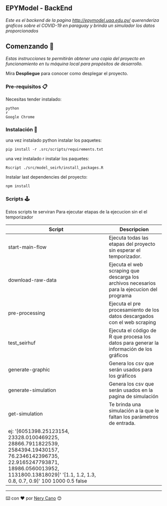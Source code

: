 ## EPYModel - BackEnd

_Este es el backend de la pagina http://epymodel.uaa.edu.py/ querenderiza graficos sobre el COVID-19 en paraguay y brinda un simulador los datos proporcionados_

## Comenzando 🚀

_Estas instrucciones te permitirán obtener una copia del proyecto en funcionamiento en tu máquina local para propósitos de desarrollo._

Mira **Despliegue** para conocer como desplegar el proyecto.

### Pre-requisitos 📋

Necesitas tender instalado:

```plaintext
python
r
Google Chrome
```

### Instalación 🔧

una vez instalado python instalar los paquetes:

```plaintext
pip install -r .src/scripts/requirements.txt
```

una vez instalado r instalar los paquetes:

```plaintext
Rscript ./src/model_seirh/install_packages.R
```

Instalar last dependencies del proyecto:

```plaintext
npm install
```

### Scripts 🕹️

Estos scripts te serviran Para ejecutar etapas de la ejecucion sin el el temporizador

| **Script** | **Descripcion** |
| --- | --- |
| start-main-flow | Ejecuta todas las etapas del proyecto sin esperar el temporizador. |
| download-raw-data | Ejecuta el web scraping que descarga los archivos necesarios para la ejecucion del programa |
| pre-processing | Ejecuta el pre procesamiento de los datos descargados con el web scraping |
| test\_seirhuf | Ejecuta el código de R que procesa los datos para generar la información de los gráficos |
| generate-graphic | Genera los csv que serán usados para los gráficos |
| generate-simulation | Genera los csv que serán usados en la pagina de simulación |
| get-simulation | Te brinda una simulación a la que le faltan los parámetros de entrada.  
ej: '\[6051398.25123154, 23328.0100469225, 28866.7911822539, 2584394.19430157, 76.2346142396735, 22.9165247793871, 18986.0560013952, 1131800.13818029\]' '\[1.1, 1.2, 1.3, 0.8, 0.7, 0.9\]' 100 1000 0.5 false |

---

⌨️ con ❤️ por [Nery Cano](https://www.linkedin.com/in/nery-cano-dev/) 😊